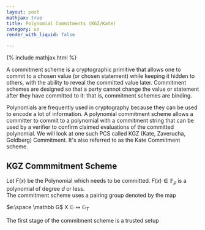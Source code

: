 ```yaml
---
layout: post
mathjax: true
title: Polynomial Commitments (KGZ/Kate)
category: uc
render_with_liquid: false

---
```


{% include mathjax.html %}

A commitment scheme is a cryptographic primitive that allows one to commit to a chosen value (or chosen statement) while keeping it hidden to others, with the ability to reveal the committed value later. Commitment schemes are designed so that a party cannot change the value or statement after they have committed to it: that is, commitment schemes are binding.

Polynomials are frequently used in cryptography because they can be used to encode a lot of information. A polynomial commitment scheme allows a committer to commit to a polynomial with a commitment string that can be used by a verifier to confirm claimed evaluations of the committed polynomial. We will look at one such PCS called KGZ (Kate, Zaverucha, Goldberg) Commitment. It's also referred to as the Kate Commitment scheme.

## KGZ Commmitment Scheme   

Let $F(x)$ be the Polynomial which needs to be committed. $F(x) \in \mathbb F_p$ is a polynomial of degree $d$ or less.  
The commitment scheme uses a pairing group denoted by the map 

$e:\space \mathbb G$ X $\mathbb G  \mapsto \mathbb G_T$

The first stage of the commitment scheme is a trusted setup 
